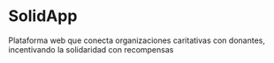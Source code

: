 # SolidApp
Plataforma web que conecta organizaciones caritativas con donantes, incentivando la solidaridad con recompensas
